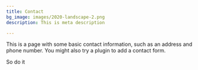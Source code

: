 ```yaml
---
title: Contact
bg_image: images/2020-landscape-2.png
description: This is meta description

---
```

This is a page with some basic contact information, such as an address and phone number. You might also try a plugin to add a contact form.

So do it